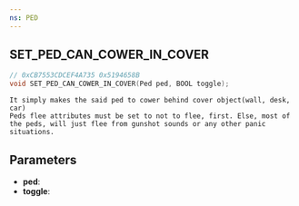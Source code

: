 ```yaml
---
ns: PED
---
```

## SET_PED_CAN_COWER_IN_COVER

```c
// 0xCB7553CDCEF4A735 0x5194658B
void SET_PED_CAN_COWER_IN_COVER(Ped ped, BOOL toggle);
```

```
It simply makes the said ped to cower behind cover object(wall, desk, car)  
Peds flee attributes must be set to not to flee, first. Else, most of the peds, will just flee from gunshot sounds or any other panic situations.  
```

## Parameters
* **ped**: 
* **toggle**: 

